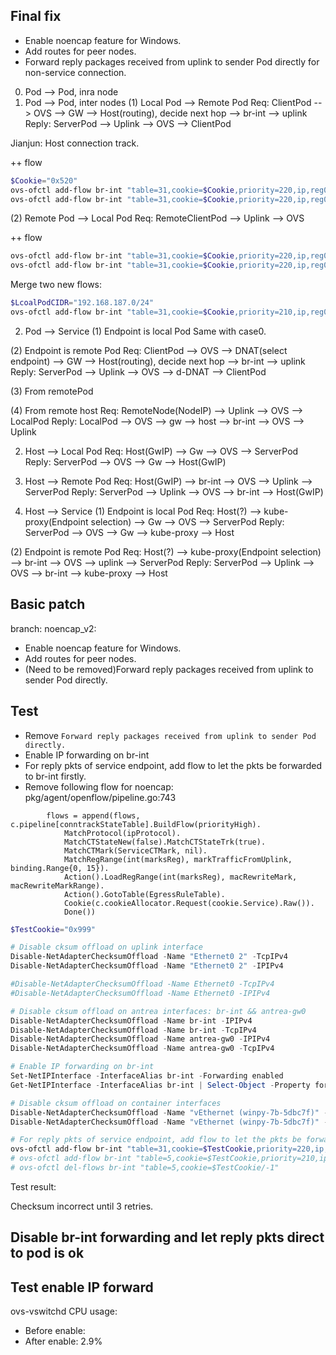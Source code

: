 
## Final fix

- Enable noencap feature for Windows.
- Add routes for peer nodes.
- Forward reply packages received from uplink to sender Pod directly for non-service connection.


0. Pod --> Pod, inra node
1. Pod --> Pod, inter nodes
(1) Local Pod --> Remote Pod
Req: ClientPod --> OVS --> GW --> Host(routing), decide next hop --> br-int --> uplink
Reply: ServerPod --> Uplink --> OVS --> ClientPod

Jianjun: Host connection track.


++ flow
``` powershell
$Cookie="0x520"
ovs-ofctl add-flow br-int "table=31,cookie=$Cookie,priority=220,ip,reg0=0x4/0xfff,nw_dst=192.168.187.0/24,ct_state=-new+trk actions=load:0x1->NXM_NX_REG0[19],resubmit(,50)"
ovs-ofctl add-flow br-int "table=31,cookie=$Cookie,priority=220,ip,reg0=0x4/0xfff,nw_dst=192.168.186.0/24,ct_state=-new+trk actions=load:0x1->NXM_NX_REG0[19],resubmit(,50)"
```

(2) Remote Pod --> Local Pod
Req: RemoteClientPod --> Uplink --> OVS 

++ flow
``` powershell
ovs-ofctl add-flow br-int "table=31,cookie=$Cookie,priority=220,ip,reg0=0x4/0xfff,nw_dst=192.168.187.0/24,ct_state=+new+trk actions=load:0x1->NXM_NX_REG0[19],resubmit(,50)"
ovs-ofctl add-flow br-int "table=31,cookie=$Cookie,priority=220,ip,reg0=0x4/0xfff,nw_dst=192.168.186.0/24,ct_state=+new+trk actions=load:0x1->NXM_NX_REG0[19],resubmit(,50)"
```


Merge two new flows:
``` powershell
$LcoalPodCIDR="192.168.187.0/24"
ovs-ofctl add-flow br-int "table=31,cookie=$Cookie,priority=210,ip,reg0=0x4/0xfff,nw_dst=$LcoalPodCIDR actions=load:0x1->NXM_NX_REG0[19],resubmit(,50)"
```


2. Pod --> Service
(1) Endpoint is local Pod
Same with case0.

(2) Endpoint is remote Pod
Req: ClientPod --> OVS --> DNAT(select endpoint) --> GW --> Host(routing), decide next hop --> br-int --> uplink
Reply: ServerPod --> Uplink --> OVS --> d-DNAT --> ClientPod

(3) From remotePod

(4) From remote host
Req: RemoteNode(NodeIP) --> Uplink --> OVS --> LocalPod
Reply: LocalPod --> OVS --> gw --> host --> br-int --> OVS --> Uplink


2. Host --> Local Pod
Req: Host(GwIP)  --> Gw --> OVS --> ServerPod
Reply: ServerPod --> OVS --> Gw --> Host(GwIP)

3. Host --> Remote Pod
Req: Host(GwIP)  --> br-int --> OVS --> Uplink --> ServerPod
Reply: ServerPod --> Uplink --> OVS --> br-int --> Host(GwIP)

4. Host --> Service
(1) Endpoint is local Pod
Req: Host(?) --> kube-proxy(Endpoint selection) --> Gw --> OVS --> ServerPod
Reply: ServerPod --> OVS --> Gw --> kube-proxy --> Host

(2) Endpoint is remote Pod
Req: Host(?) --> kube-proxy(Endpoint selection) --> br-int --> OVS --> uplink --> ServerPod
Reply: ServerPod --> Uplink --> OVS --> br-int --> kube-proxy --> Host


## Basic patch 

branch: noencap_v2:
- Enable noencap feature for Windows.
- Add routes for peer nodes.
- (Need to be removed)Forward reply packages received from uplink to sender Pod directly.


## Test

- Remove `Forward reply packages received from uplink to sender Pod directly.`
- Enable IP forwarding on br-int
- For reply pkts of service endpoint, add flow to let the pkts be forwarded to br-int firstly.
- Remove following flow for noencap: pkg/agent/openflow/pipeline.go:743
```
		flows = append(flows, c.pipeline[conntrackStateTable].BuildFlow(priorityHigh).
			MatchProtocol(ipProtocol).
			MatchCTStateNew(false).MatchCTStateTrk(true).
			MatchCTMark(ServiceCTMark, nil).
			MatchRegRange(int(marksReg), markTrafficFromUplink, binding.Range{0, 15}).
			Action().LoadRegRange(int(marksReg), macRewriteMark, macRewriteMarkRange).
			Action().GotoTable(EgressRuleTable).
			Cookie(c.cookieAllocator.Request(cookie.Service).Raw()).
			Done())
```


``` powershell
$TestCookie="0x999"
```

``` powershell
# Disable cksum offload on uplink interface
Disable-NetAdapterChecksumOffload -Name "Ethernet0 2" -TcpIPv4
Disable-NetAdapterChecksumOffload -Name "Ethernet0 2" -IPIPv4

#Disable-NetAdapterChecksumOffload -Name Ethernet0 -TcpIPv4
#Disable-NetAdapterChecksumOffload -Name Ethernet0 -IPIPv4

# Disable cksum offload on antrea interfaces: br-int && antrea-gw0
Disable-NetAdapterChecksumOffload -Name br-int -IPIPv4
Disable-NetAdapterChecksumOffload -Name br-int -TcpIPv4
Disable-NetAdapterChecksumOffload -Name antrea-gw0 -IPIPv4
Disable-NetAdapterChecksumOffload -Name antrea-gw0 -TcpIPv4

# Enable IP forwarding on br-int
Set-NetIPInterface -InterfaceAlias br-int -Forwarding enabled
Get-NetIPInterface -InterfaceAlias br-int | Select-Object -Property forwarding

# Disable cksum offload on container interfaces
Disable-NetAdapterChecksumOffload -Name "vEthernet (winpy-7b-5dbc7f)" -IPIPv4
Disable-NetAdapterChecksumOffload -Name "vEthernet (winpy-7b-5dbc7f)" -TcpIPv4

# For reply pkts of service endpoint, add flow to let the pkts be forwarded to br-int firstly.
ovs-ofctl add-flow br-int "table=31,cookie=$TestCookie,priority=220,ip,reg0=0x4/0xfff,nw_dst=192.168.187.0/24,ct_state=-new+trk actions=load:0x1->NXM_NX_REG0[19],resubmit(,50)"
# ovs-ofctl add-flow br-int "table=5,cookie=$TestCookie,priority=210,ip,reg0=0x4/0xfff,nw_dst=192.168.187.0/24 actions=LOCAL"
# ovs-ofctl del-flows br-int "table=5,cookie=$TestCookie/-1"
```

Test result:

Checksum incorrect until 3 retries.

## Disable br-int forwarding and let reply pkts direct to pod is ok




## Test enable IP forward

ovs-vswitchd CPU usage:
- Before enable: 
- After enable: 2.9%
